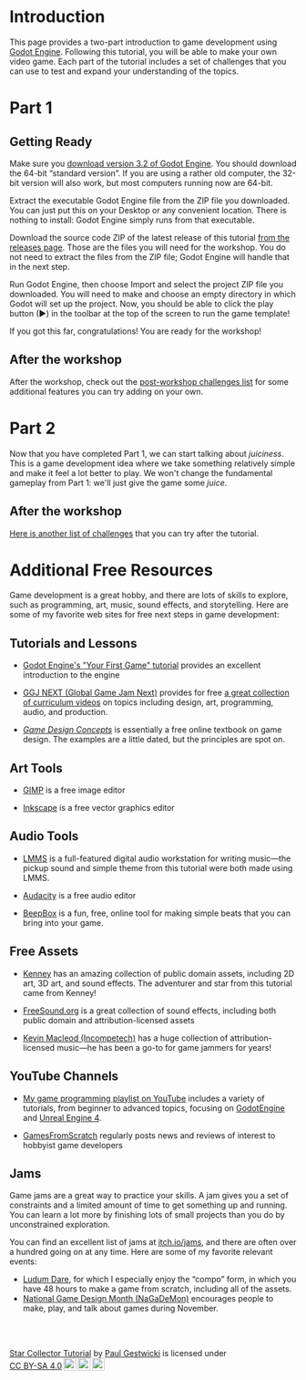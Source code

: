 # Introduction

This page provides a two-part introduction to game development using
[Godot Engine](https://godotengine.org). 
Following this tutorial, you will be able to make your own video game.
Each part of the tutorial includes a set of challenges that you 
can use to test and expand your understanding of the topics.

# Part 1

## Getting Ready

Make sure you [download version 3.2 of Godot Engine](https://godotengine.org/download).
You should download the 64-bit &ldquo;standard version&rdquo;. If you are
using a rather old computer, the 32-bit version will also work, but most
computers running now are 64-bit.

Extract the executable Godot Engine file from the ZIP file you downloaded.
You can just put this on your Desktop or any convenient location. There is nothing
to install: Godot Engine simply runs from that executable.

Download the source code ZIP of the latest release of this tutorial
[from the releases page](https://github.com/doctor-g/Godot-Collector-Tutorial/releases).
Those are the files you will need for the workshop. You do not need to 
extract the files from the ZIP file; Godot Engine will handle that in the next step.

Run Godot Engine, then choose Import and select the project ZIP file you
downloaded. You will need to make and choose an empty directory in which Godot
will set up the project. Now, you should be able to click the play button (▶) in
the toolbar at the top of the screen to run the game template!

If you got this far, congratulations! You are ready for the workshop!


## After the workshop

After the workshop, check out the [post-workshop challenges
list](Challenges-1.md) for some additional features you can try adding on your
own.


# Part 2

Now that you have completed Part&nbsp;1, we can start talking about
_juiciness_. This is a game development idea where we take
something relatively simple and make it feel a lot better to play.
We won't change the fundamental gameplay from Part 1: we'll just give
the game some _juice_.

## After the workshop

[Here is another list of challenges](Challenges-2.md) that you can try after
the tutorial. 


# Additional Free Resources

Game development is a great hobby, and there are lots of skills to explore, such
as programming, art, music, sound effects, and storytelling.
Here are some of my favorite web sites for free next steps in game development:

## Tutorials and Lessons

- [Godot Engine's "Your First Game" tutorial](https://docs.godotengine.org/en/stable/getting_started/step_by_step/your_first_game.html) provides an excellent introduction to the engine


- [GGJ NEXT (Global Game Jam Next)](https://ggjnext.org/) provides for free [a
  great collection of curriculum videos](https://ggjnext.org/curriculum/) on
  topics including design, art, programming, audio, and production.

- [_Game Design Concepts_](https://gamedesignconcepts.wordpress.com/) is essentially a free
  online textbook on game design. The examples are a little dated, but the principles are
  spot on.


## Art Tools

- [GIMP](https://www.gimp.org/) is a free image editor

- [Inkscape](https://inkscape.org/) is a free vector graphics editor


## Audio Tools

- [LMMS](https://lmms.io) is a full-featured digital audio workstation for
  writing music&mdash;the pickup sound and simple theme from this tutorial were
  both made using LMMS.

- [Audacity](https://www.audacityteam.org/) is a free audio editor

- [BeepBox](https://www.beepbox.co/) is a fun, free, online tool for making
  simple beats that you can bring into your game.

## Free Assets

- [Kenney](https://www.kenney.nl/) has an amazing collection of public domain
  assets, including 2D art, 3D art, and sound effects. The adventurer and star
  from this tutorial came from Kenney!

- [FreeSound.org](https://freesound.org/) is a great collection of sound
  effects, including both public domain and attribution-licensed assets

- [Kevin Macleod (Incompetech)](https://incompetech.com/) has a huge collection
  of attribution-licensed music&mdash;he has been a go-to for game jammers for
  years!

## YouTube Channels

- [My game programming playlist on
  YouTube](https://www.youtube.com/playlist?list=PLL4s8QTahRc11XP1Zn21F0v4CVD3abVKI)
  includes a variety of tutorials, from beginner to advanced topics, focusing on
  [GodotEngine](https://godotengine.org) and [Unreal Engine
  4](https://unrealengine.com).

- [GamesFromScratch](https://www.youtube.com/user/gamefromscratch) regularly
  posts news and reviews of interest to hobbyist game developers

## Jams

Game jams are a great way to practice your skills. A jam gives you a set of constraints and a limited amount of time to get something up and running. You can learn a lot more by finishing lots of small projects than you do by unconstrained exploration.

You can find an excellent list of jams at [itch.io/jams](https://itch.io/jams), and there are often over a hundred going on
at any time.
Here are some of my favorite relevant events:
- [Ludum Dare](https://ldjam.com), for which I especially enjoy the &ldquo;compo&rdquo; form, in which you have 48 hours to make a game from scratch, including all of the assets.
- [National Game Design Month (NaGaDeMon)](https://nagademon.org/) encourages people to make, play, and talk about games during November.


<br><br>

<p xmlns:cc="http://creativecommons.org/ns#" xmlns:dct="http://purl.org/dc/terms/"><a property="dct:title" rel="cc:attributionURL" href="https://doctor-g.github.io/Godot-Collector-Tutorial/">Star Collector Tutorial</a> by <a rel="cc:attributionURL dct:creator" property="cc:attributionName" href="https://www.cs.bsu.edu/~pvgestwicki">Paul Gestwicki</a> is licensed under <a href="http://creativecommons.org/licenses/by-sa/4.0/?ref=chooser-v1" target="_blank" rel="license noopener noreferrer" style="display:inline-block;">CC BY-SA 4.0<img style="height:22px!important;margin-left:3px;vertical-align:text-bottom;" src="https://mirrors.creativecommons.org/presskit/icons/cc.svg?ref=chooser-v1"><img style="height:22px!important;margin-left:3px;vertical-align:text-bottom;" src="https://mirrors.creativecommons.org/presskit/icons/by.svg?ref=chooser-v1"><img style="height:22px!important;margin-left:3px;vertical-align:text-bottom;" src="https://mirrors.creativecommons.org/presskit/icons/sa.svg?ref=chooser-v1"></a></p>